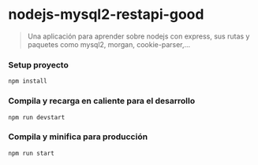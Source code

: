 # nodejs-mysql2-restapi-good

> Una aplicación para aprender sobre nodejs con express, sus rutas y paquetes como mysql2, morgan, cookie-parser,...

### Setup proyecto

```
npm install
```

### Compila y recarga en caliente para el desarrollo

```
npm run devstart
```

### Compila y minifica para producción

```
npm run start
```

